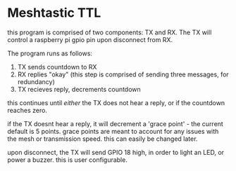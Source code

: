 # Meshtastic TTL

this program is comprised of two components: TX and RX. The TX will control a raspberry pi gpio pin upon disconnect from RX. 

The program runs as follows:
1. TX sends countdown to RX
2. RX replies "okay" (this step is comprised of sending three messages, for redundancy)
3. TX recieves reply, decrements countdown

this continues until *either* the TX does not hear a reply, or if the countdown reaches zero.

if the TX doesnt hear a reply, it will decrement a 'grace point' - the current default is 5 points. grace points are meant to account for any issues with the mesh or transmission speed. this can easily be changed later.

upon disconnect, the TX will send GPIO 18 high, in order to light an LED, or power a buzzer. this is user configurable.
